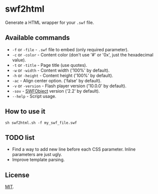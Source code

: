 [license]: http://opensource.org/licenses/MIT
[swfobject]: http://code.google.com/p/swfobject

# swf2html
Generate a HTML wrapper for your `.swf` file.

## Available commands
- `-f` or `-file` - `.swf` file to embed (only required parameter).
- `-c` or `-color` - Content color (don't use '#' or '0x', just the hexadecimal value).
- `-t` or `-title` - Page title (use quotes).
- `-w` or `-width` - Content width ('100%' by default).
- `-h` or `-height` - Content height ('100%' by default).
- `-ac` - Align center option. ('false' by default).
- `-v` or `-version` - Flash player version ('10.0.0' by default).
- `-sov` - [SWFObject][swfobject] version ('2.2' by default).
- `--help` - Script usage.

## How to use it

	sh swf2html.sh -f my_swf_file.swf

## TODO list
* Find a way to add new line before each CSS parameter. Inline parameters are just ugly.
* Improve template parsing.

## License
[MIT][license].